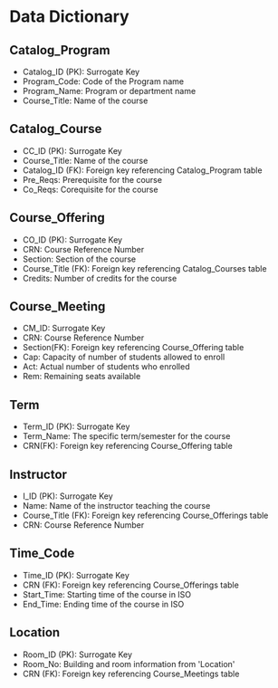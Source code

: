 # Data Dictionary
## Catalog_Program

* Catalog_ID (PK): Surrogate Key <br>
* Program_Code: Code of the Program name <br>
* Program_Name: Program or department name <br>
* Course_Title: Name of the course <br>

## Catalog_Course

* CC_ID (PK): Surrogate Key <br>
* Course_Title: Name of the course <br>
* Catalog_ID (FK): Foreign key referencing Catalog_Program table <br>
* Pre_Reqs: Prerequisite for the course <br>
* Co_Reqs: Corequisite for the course <br>

## Course_Offering

* CO_ID (PK): Surrogate Key <br>
* CRN: Course Reference Number <br>
* Section: Section of the course <br>
* Course_Title (FK): Foreign key referencing Catalog_Courses table <br>
* Credits: Number of credits for the course <br>

## Course_Meeting

* CM_ID: Surrogate Key <br>
* CRN: Course Reference Number <br>
* Section(FK): Foreign key referencing Course_Offering table <br>
* Cap: Capacity of number of students allowed to enroll <br>
* Act: Actual number of students who enrolled <br>
* Rem: Remaining seats available <br>

## Term

* Term_ID (PK): Surrogate Key <br>
* Term_Name: The specific term/semester for the course <br>
* CRN(FK): Foreign key referencing Course_Offering table <br>

## Instructor

* I_ID (PK): Surrogate Key <br>
* Name: Name of the instructor teaching the course <br>
* Course_Title (FK): Foreign key referencing Course_Offerings table  <br>
* CRN: Course Reference Number <br>

## Time_Code

* Time_ID (PK): Surrogate Key <br>
* CRN (FK): Foreign key referencing Course_Offerings table  <br>
* Start_Time: Starting time of the course in ISO <br>
* End_Time: Ending time of the course in ISO <br>

## Location

* Room_ID (PK): Surrogate Key <br>
* Room_No: Building and room information from 'Location' <br>
* CRN (FK): Foreign key referencing Course_Meetings table <br>